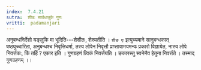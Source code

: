 ```yaml
---
index:  7.4.21
sutra:  शीडः सार्वधातुके गुणः
vritti:  padamanjari
---
```


अनुबन्धनिर्देशो यङ्लुकि मा भूदिति---शेशीतः, शेश्यतीति । `शीङ एः` इत्युच्यमाने सानुबन्धकात् षष्ठ्युच्चारिता, अनुबन्धश्च निवृत्तिधर्मा, तस्य लोपेन निवृत्तौ प्राप्तायामयमन्यः प्रकारो विज्ञायेत, नास्य लोपे निवर्त्तकः, किं तर्हि ? एकार इति । गुणग्रहणं त्विकं निवर्त्तयति । ङकारस्तु स्वनेनैव हेतुना निवर्त्तते । तस्माद् गुणग्रहणम् ।।
